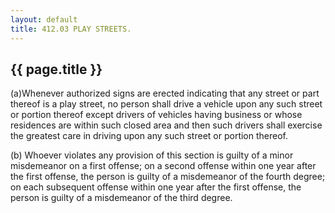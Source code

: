 ```yaml
---
layout: default 
title: 412.03 PLAY STREETS.
---
```


{{ page.title }}
----------------

(a)Whenever authorized signs are erected indicating that any street or
part thereof is a play street, no person shall drive a vehicle upon any
such street or portion thereof except drivers of vehicles having
business or whose residences are within such closed area and then such
drivers shall exercise the greatest care in driving upon any such street
or portion thereof.

​(b) Whoever violates any provision of this section is guilty of a minor
misdemeanor on a first offense; on a second offense within one year
after the first offense, the person is guilty of a misdemeanor of the
fourth degree; on each subsequent offense within one year after the
first offense, the person is guilty of a misdemeanor of the third
degree.

